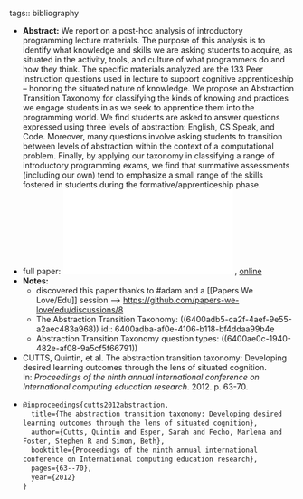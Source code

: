 tags:: bibliography

- **Abstract:** We report on a post-hoc analysis of introductory programming lecture materials. The purpose of this analysis is to identify what knowledge and skills we are asking students to acquire, as situated in the activity, tools, and culture of what programmers do and how they think. The specific materials analyzed are the 133 Peer Instruction questions used in lecture to support cognitive apprenticeship – honoring the situated nature of knowledge. We propose an Abstraction Transition Taxonomy for classifying the kinds of knowing and practices we engage students in as we seek to apprentice them into the programming world. We find students are asked to answer questions expressed using three levels of abstraction: English, CS Speak, and Code. Moreover, many questions involve asking students to transition between levels of abstraction within the context of a computational problem. Finally, by applying our taxonomy in classifying a range of introductory programming exams, we find that summative assessments (including our own) tend to emphasize a small range of the skills fostered in students during the formative/apprenticeship phase.
- full paper: ![local copy](../assets/abstraction-transition-taxonomy_1677765525085_0.pdf) , [online](https://eprints.gla.ac.uk/72058/1/72058.pdf)
- **Notes:**
	- discovered this paper thanks to #adam and a [[Papers We Love/Edu]] session --> https://github.com/papers-we-love/edu/discussions/8
	- The Abstraction Transition Taxonomy: ((6400adb5-ca2f-4aef-9e55-a2aec483a968))
	  id:: 6400adba-af0e-4106-b118-bf4ddaa99b4e
	- Abstraction Transition Taxonomy question types: ((6400ae0c-1940-482e-af08-9a5cf5f66791))
- CUTTS, Quintin, et al. The abstraction transition taxonomy: Developing desired learning outcomes through the lens of situated cognition. In: *Proceedings of the ninth annual international conference on International computing education research*. 2012. p. 63-70.
- ```
  @inproceedings{cutts2012abstraction,
    title={The abstraction transition taxonomy: Developing desired learning outcomes through the lens of situated cognition},
    author={Cutts, Quintin and Esper, Sarah and Fecho, Marlena and Foster, Stephen R and Simon, Beth},
    booktitle={Proceedings of the ninth annual international conference on International computing education research},
    pages={63--70},
    year={2012}
  }
  ```